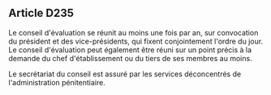 Article D235
----
Le conseil d'évaluation se réunit au moins une fois par an, sur convocation du
président et des vice-présidents, qui fixent conjointement l'ordre du jour. Le
conseil d'évaluation peut également être réuni sur un point précis à la demande
du chef d'établissement ou du tiers de ses membres au moins.

Le secrétariat du conseil est assuré par les services déconcentrés de
l'administration pénitentiaire.
